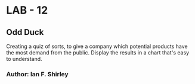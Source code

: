 # LAB - 12

## Odd Duck

Creating a quiz of sorts, to give a company which potential products have the most demand from the public. Display the results in a chart that's easy to understand.

### Author: Ian F. Shirley


